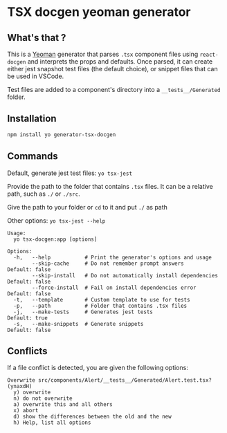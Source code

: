 # TSX docgen yeoman generator

## What's that ?

This is a [Yeoman](http://yeoman.io) generator that parses `.tsx` component files using `react-docgen` and interprets the props and defaults. Once parsed, it can create either jest snapshot test files (the default choice), or snippet files that can be used in VSCode.

Test files are added to a component's directory into a `__tests__/Generated` folder.


## Installation

```bash
npm install yo generator-tsx-docgen
```


## Commands

Default, generate jest test files:
`yo tsx-jest`

Provide the path to the folder that contains `.tsx` files. It can be a relative path, such as `./` or `./src`.

Give the path to your folder or ```cd``` to it and put ```./``` as path


Other options:
`yo tsx-jest --help`

```
Usage:
  yo tsx-docgen:app [options]

Options:
  -h,   --help           # Print the generator's options and usage
        --skip-cache     # Do not remember prompt answers             Default: false
        --skip-install   # Do not automatically install dependencies  Default: false
        --force-install  # Fail on install dependencies error         Default: false
  -t,   --template       # Custom template to use for tests
  -p,   --path           # Folder that contains .tsx files
  -j,   --make-tests     # Generates jest tests                       Default: true
  -s,   --make-snippets  # Generate snippets                          Default: false
```

## Conflicts

If a file conflict is detected, you are given the following options:
```
Overwrite src/components/Alert/__tests__/Generated/Alert.test.tsx? (ynaxdH) 
  y) overwrite
  n) do not overwrite
  a) overwrite this and all others
  x) abort
  d) show the differences between the old and the new
  h) Help, list all options
```
